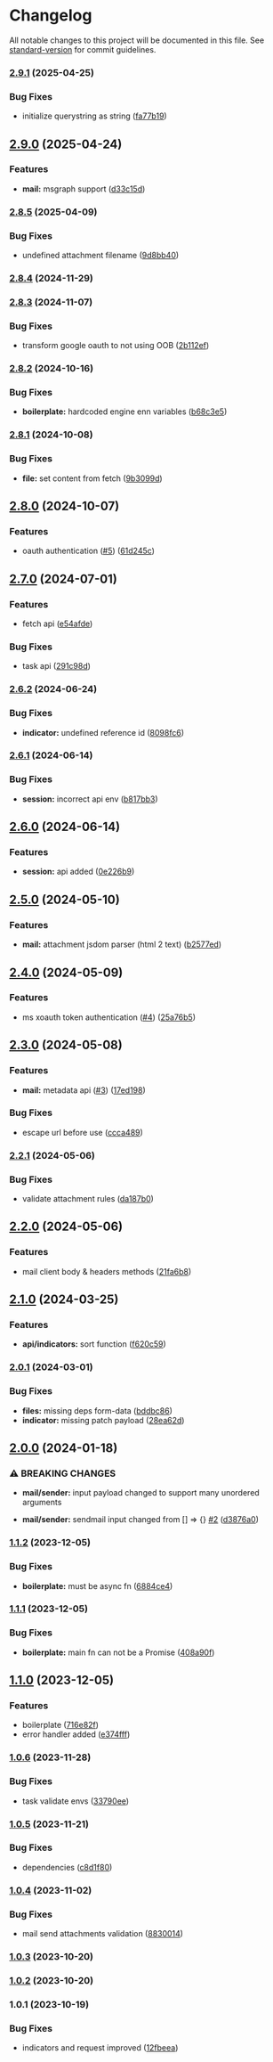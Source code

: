 # Changelog

All notable changes to this project will be documented in this file. See [standard-version](https://github.com/conventional-changelog/standard-version) for commit guidelines.

### [2.9.1](https://github.com/theeye-io-team/theeye-bot-sdk/compare/2.9.0...2.9.1) (2025-04-25)


### Bug Fixes

* initialize querystring as string ([fa77b19](https://github.com/theeye-io-team/theeye-bot-sdk/commit/fa77b1989ab7a8487de8c2382c68803e440cf865))

## [2.9.0](https://github.com/theeye-io-team/theeye-bot-sdk/compare/2.8.5...2.9.0) (2025-04-24)


### Features

* **mail:** msgraph support ([d33c15d](https://github.com/theeye-io-team/theeye-bot-sdk/commit/d33c15d7859f4d8e63cbc26fc4502091559e2a39))

### [2.8.5](https://github.com/theeye-io-team/theeye-bot-sdk/compare/2.8.4...2.8.5) (2025-04-09)


### Bug Fixes

* undefined attachment filename ([9d8bb40](https://github.com/theeye-io-team/theeye-bot-sdk/commit/9d8bb40bb65a84b7e441b3b660815e0409757e91))

### [2.8.4](https://github.com/theeye-io-team/theeye-bot-sdk/compare/2.8.3...2.8.4) (2024-11-29)

### [2.8.3](https://github.com/theeye-io-team/theeye-bot-sdk/compare/2.8.2...2.8.3) (2024-11-07)


### Bug Fixes

* transform google oauth to not using OOB ([2b112ef](https://github.com/theeye-io-team/theeye-bot-sdk/commit/2b112ef4fb994884c82b619542eec317611540ae))

### [2.8.2](https://github.com/theeye-io-team/theeye-bot-sdk/compare/2.8.1...2.8.2) (2024-10-16)


### Bug Fixes

* **boilerplate:** hardcoded engine enn variables ([b68c3e5](https://github.com/theeye-io-team/theeye-bot-sdk/commit/b68c3e55e1a2f8f13cfa44ad598046c63ef9891d))

### [2.8.1](https://github.com/theeye-io-team/theeye-bot-sdk/compare/2.8.0...2.8.1) (2024-10-08)


### Bug Fixes

* **file:** set content from fetch ([9b3099d](https://github.com/theeye-io-team/theeye-bot-sdk/commit/9b3099dba5183cd0a0e1aa17f246b5bfcffc807f))

## [2.8.0](https://github.com/theeye-io-team/theeye-bot-sdk/compare/2.7.0...2.8.0) (2024-10-07)


### Features

* oauth authentication ([#5](https://github.com/theeye-io-team/theeye-bot-sdk/issues/5)) ([61d245c](https://github.com/theeye-io-team/theeye-bot-sdk/commit/61d245cdfa396ccab409b26305d69c42064f5fa6))

## [2.7.0](https://github.com/theeye-io-team/theeye-bot-sdk/compare/2.6.2...2.7.0) (2024-07-01)


### Features

* fetch api ([e54afde](https://github.com/theeye-io-team/theeye-bot-sdk/commit/e54afde3e1fa1f2529334ff0d72bbacfcbfd9cea))


### Bug Fixes

* task api ([291c98d](https://github.com/theeye-io-team/theeye-bot-sdk/commit/291c98d35bb90dd60fe5ad49cc19b7f413650010))

### [2.6.2](https://github.com/theeye-io-team/theeye-bot-sdk/compare/2.6.1...2.6.2) (2024-06-24)


### Bug Fixes

* **indicator:** undefined reference id ([8098fc6](https://github.com/theeye-io-team/theeye-bot-sdk/commit/8098fc6c9841465df0b7f8b7ce6bcf4d488eaf1f))

### [2.6.1](https://github.com/theeye-io-team/theeye-bot-sdk/compare/2.6.0...2.6.1) (2024-06-14)


### Bug Fixes

* **session:** incorrect api env ([b817bb3](https://github.com/theeye-io-team/theeye-bot-sdk/commit/b817bb3486a6982d2b6e6da4507d1bc906b6081f))

## [2.6.0](https://github.com/theeye-io-team/theeye-bot-sdk/compare/2.5.0...2.6.0) (2024-06-14)


### Features

* **session:** api added ([0e226b9](https://github.com/theeye-io-team/theeye-bot-sdk/commit/0e226b9e6109c0f655a2b5c407929fadf575cb13))

## [2.5.0](https://github.com/theeye-io-team/theeye-bot-sdk/compare/2.4.0...2.5.0) (2024-05-10)


### Features

* **mail:** attachment jsdom parser (html 2 text) ([b2577ed](https://github.com/theeye-io-team/theeye-bot-sdk/commit/b2577ed3e01b3187930ba86d743becd4e83b675c))

## [2.4.0](https://github.com/theeye-io-team/theeye-bot-sdk/compare/2.3.0...2.4.0) (2024-05-09)


### Features

* ms xoauth token authentication ([#4](https://github.com/theeye-io-team/theeye-bot-sdk/issues/4)) ([25a76b5](https://github.com/theeye-io-team/theeye-bot-sdk/commit/25a76b54c1c73dc64119e23881f5524a0374e4b9))

## [2.3.0](https://github.com/theeye-io-team/theeye-bot-sdk/compare/2.2.1...2.3.0) (2024-05-08)


### Features

* **mail:** metadata api ([#3](https://github.com/theeye-io-team/theeye-bot-sdk/issues/3)) ([17ed198](https://github.com/theeye-io-team/theeye-bot-sdk/commit/17ed198c67ad6419d4e037dcace67073db5b2ce8))


### Bug Fixes

* escape url before use ([ccca489](https://github.com/theeye-io-team/theeye-bot-sdk/commit/ccca4897b3ec32bd3cdd402e7fd5e2b4d9212f56))

### [2.2.1](https://github.com/theeye-io-team/theeye-bot-sdk/compare/2.2.0...2.2.1) (2024-05-06)


### Bug Fixes

* validate attachment rules ([da187b0](https://github.com/theeye-io-team/theeye-bot-sdk/commit/da187b03176db1c722e478adb3b2c8912c293131))

## [2.2.0](https://github.com/theeye-io-team/theeye-bot-sdk/compare/2.1.0...2.2.0) (2024-05-06)


### Features

* mail client body & headers  methods ([21fa6b8](https://github.com/theeye-io-team/theeye-bot-sdk/commit/21fa6b8351d9f39a3e36a4393e1352dcec6abc2a))

## [2.1.0](https://github.com/theeye-io-team/theeye-bot-sdk/compare/2.0.1...2.1.0) (2024-03-25)


### Features

* **api/indicators:** sort function ([f620c59](https://github.com/theeye-io-team/theeye-bot-sdk/commit/f620c592439e6030ae567e9ed4005ba071659427))

### [2.0.1](https://github.com/theeye-io-team/theeye-bot-sdk/compare/2.0.0...2.0.1) (2024-03-01)


### Bug Fixes

* **files:** missing deps form-data ([bddbc86](https://github.com/theeye-io-team/theeye-bot-sdk/commit/bddbc865349744a2b9e5a2f4194a197b9e9bbffc))
* **indicator:** missing patch payload ([28ea62d](https://github.com/theeye-io-team/theeye-bot-sdk/commit/28ea62d7b53dbd7cbc5195a55bcd68f9beb4d7e9))

## [2.0.0](https://github.com/theeye-io-team/theeye-bot-sdk/compare/1.1.2...2.0.0) (2024-01-18)


### ⚠ BREAKING CHANGES

* **mail/sender:** input payload changed to support many unordered arguments

* **mail/sender:** sendmail input changed from [] => {} [#2](https://github.com/theeye-io-team/theeye-bot-sdk/issues/2) ([d3876a0](https://github.com/theeye-io-team/theeye-bot-sdk/commit/d3876a046e9a86fcc40c45b19dca59efea06c33a))

### [1.1.2](https://github.com/theeye-io-team/theeye-bot-sdk/compare/1.1.1...1.1.2) (2023-12-05)


### Bug Fixes

* **boilerplate:** must be async fn ([6884ce4](https://github.com/theeye-io-team/theeye-bot-sdk/commit/6884ce455aaa63416b05d0658c803ea5579bd73b))

### [1.1.1](https://github.com/theeye-io-team/theeye-bot-sdk/compare/1.1.0...1.1.1) (2023-12-05)


### Bug Fixes

* **boilerplate:** main fn can not be a Promise ([408a90f](https://github.com/theeye-io-team/theeye-bot-sdk/commit/408a90f6d275c8ae7ca290d1bba89deead2d4121))

## [1.1.0](https://github.com/theeye-io-team/theeye-bot-sdk/compare/1.0.6...1.1.0) (2023-12-05)


### Features

* boilerplate ([716e82f](https://github.com/theeye-io-team/theeye-bot-sdk/commit/716e82f6cc439d299e6d54e87000197524784bdf))
* error handler added ([e374fff](https://github.com/theeye-io-team/theeye-bot-sdk/commit/e374fff8fa8fecc056324eff7db1a5457affd27b))

### [1.0.6](https://github.com/theeye-io-team/theeye-bot-sdk/compare/1.0.5...1.0.6) (2023-11-28)


### Bug Fixes

* task validate envs ([33790ee](https://github.com/theeye-io-team/theeye-bot-sdk/commit/33790ee09d904a38ee56bbaa6df694a627b6ea7f))

### [1.0.5](https://github.com/theeye-io-team/theeye-bot-sdk/compare/1.0.4...1.0.5) (2023-11-21)


### Bug Fixes

* dependencies ([c8d1f80](https://github.com/theeye-io-team/theeye-bot-sdk/commit/c8d1f80e1971cd982d3df4fe4349fbc5884be056))

### [1.0.4](https://github.com/theeye-io-team/theeye-bot-sdk/compare/1.0.3...1.0.4) (2023-11-02)


### Bug Fixes

* mail send attachments validation ([8830014](https://github.com/theeye-io-team/theeye-bot-sdk/commit/8830014369fb4637b2d940e5af41aed6c028399d))

### [1.0.3](https://github.com/theeye-io-team/theeye-bot-sdk/compare/1.0.2...1.0.3) (2023-10-20)

### [1.0.2](https://github.com/theeye-io-team/theeye-bot-sdk/compare/1.0.1...1.0.2) (2023-10-20)

### 1.0.1 (2023-10-19)


### Bug Fixes

* indicators and request improved ([12fbeea](https://github.com/theeye-io-team/theeye-bot-sdk/commit/12fbeea4b911c1cbfde54afa470588ca7353ffca))

